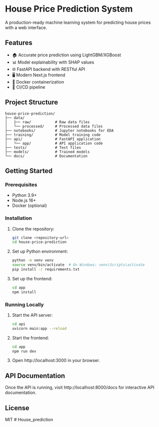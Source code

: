 # House Price Prediction System

A production-ready machine learning system for predicting house prices with a web interface.

## Features

- 🏠 Accurate price prediction using LightGBM/XGBoost
- 📊 Model explainability with SHAP values
- 🌐 FastAPI backend with RESTful API
- 🖥️ Modern Next.js frontend
- 🐳 Docker containerization
- 🔄 CI/CD pipeline

## Project Structure

```
house-price-prediction/
├── data/
│   ├── raw/           # Raw data files
│   └── processed/     # Processed data files
├── notebooks/         # Jupyter notebooks for EDA
├── training/          # Model training code
├── api/               # FastAPI application
│   └── app/           # API application code
├── tests/             # Test files
├── models/            # Trained models
└── docs/              # Documentation
```

## Getting Started

### Prerequisites

- Python 3.9+
- Node.js 16+
- Docker (optional)

### Installation

1. Clone the repository:
   ```bash
   git clone <repository-url>
   cd house-price-prediction
   ```

2. Set up Python environment:
   ```bash
   python -m venv venv
   source venv/bin/activate  # On Windows: venv\Scripts\activate
   pip install -r requirements.txt
   ```

3. Set up the frontend:
   ```bash
   cd app
   npm install
   ```

### Running Locally

1. Start the API server:
   ```bash
   cd api
   uvicorn main:app --reload
   ```

2. Start the frontend:
   ```bash
   cd app
   npm run dev
   ```

3. Open http://localhost:3000 in your browser.

## API Documentation

Once the API is running, visit http://localhost:8000/docs for interactive API documentation.

## License

MIT
#   H o u s e _ p r e d i c t i o n  
 